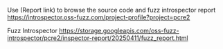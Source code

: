 Use (Report link) to browse the source code and fuzz introspector report https://introspector.oss-fuzz.com/project-profile?project=pcre2

Fuzz Introspector
https://storage.googleapis.com/oss-fuzz-introspector/pcre2/inspector-report/20250411/fuzz_report.html

